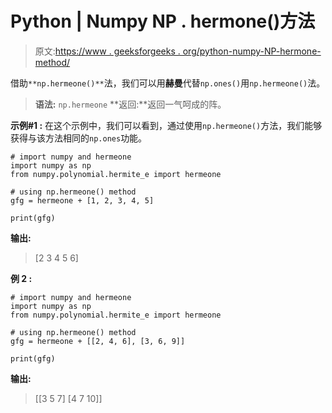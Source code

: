# Python | Numpy NP . hermone()方法

> 原文:[https://www . geeksforgeeks . org/python-numpy-NP-hermone-method/](https://www.geeksforgeeks.org/python-numpy-np-hermeone-method/)

借助`**np.hermeone()**`法，我们可以用**赫曼**代替`np.ones()`用`np.hermeone()`法。

> **语法:** `np.hermeone`
> **返回:**返回一气呵成的阵。

**示例#1 :**
在这个示例中，我们可以看到，通过使用`np.hermeone()`方法，我们能够获得与该方法相同的`np.ones`功能。

```
# import numpy and hermeone
import numpy as np
from numpy.polynomial.hermite_e import hermeone

# using np.hermeone() method
gfg = hermeone + [1, 2, 3, 4, 5]

print(gfg)
```

**输出:**

> [2 3 4 5 6]

**例 2 :**

```
# import numpy and hermeone
import numpy as np
from numpy.polynomial.hermite_e import hermeone

# using np.hermeone() method
gfg = hermeone + [[2, 4, 6], [3, 6, 9]]

print(gfg)
```

**输出:**

> [[3 5 7]
> [4 7 10]]